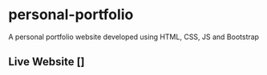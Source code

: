 # personal-portfolio
A personal portfolio website developed using HTML, CSS, JS and Bootstrap
## Live Website []
